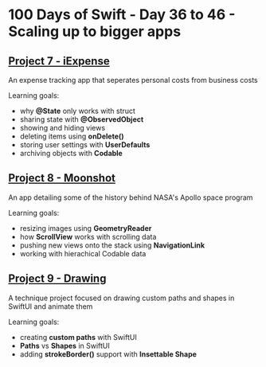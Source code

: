 # 100 Days of Swift - Day 36 to 46 - Scaling up to bigger apps

## [Project 7 - iExpense](Project%207)
An expense tracking app that seperates personal costs from business costs

Learning goals:
- why **@State** only works with struct
- sharing state with **@ObservedObject**
- showing and hiding views
- deleting items using **onDelete()**
- storing user settings with **UserDefaults**
- archiving objects with **Codable**

## [Project 8 - Moonshot](Project%208)
An app detailing some of the history behind NASA's Apollo space program

Learning goals:
- resizing images using **GeometryReader**
- how **ScrollView** works with scrolling data
- pushing new views onto the stack using **NavigationLink**
- working with hierachical Codable data

## [Project 9 - Drawing](Project%209)
A technique project focused on drawing custom paths and shapes in SwiftUI and animate them

Learning goals:
- creating **custom paths** with SwiftUI
- **Paths** vs **Shapes** in SwiftUI
- adding **strokeBorder()** support with **Insettable Shape**
